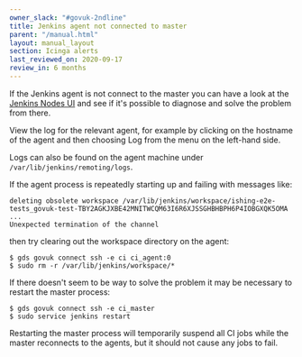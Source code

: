 ```yaml
---
owner_slack: "#govuk-2ndline"
title: Jenkins agent not connected to master
parent: "/manual.html"
layout: manual_layout
section: Icinga alerts
last_reviewed_on: 2020-09-17
review_in: 6 months
---
```


If the Jenkins agent is not connect to the master you can have a look at the [Jenkins Nodes UI][jenkins-nodes] and see
if it's possible to diagnose and solve the problem from there.

[jenkins-nodes]: https://ci.integration.publishing.service.gov.uk/computer/

View the log for the relevant agent, for example by clicking on the hostname of the agent and then choosing Log from the menu on the left-hand side.

Logs can also be found on the agent machine under `/var/lib/jenkins/remoting/logs`.

If the agent process is repeatedly starting up and failing with messages like:

```
deleting obsolete workspace /var/lib/jenkins/workspace/ishing-e2e-tests_govuk-test-TBY2AGKJXBE42MNITWCQM63I6R6XJSSGHBHBPH6P4IOBGXQK5OMA
...
Unexpected termination of the channel
```

then try clearing out the workspace directory on the agent:

```
$ gds govuk connect ssh -e ci ci_agent:0
$ sudo rm -r /var/lib/jenkins/workspace/*
```

If there doesn't seem to be way to solve the problem it may be necessary to restart the master process:

```
$ gds govuk connect ssh -e ci_master
$ sudo service jenkins restart
```

Restarting the master process will temporarily suspend all CI jobs while the master reconnects to the agents, but it should not cause any jobs to fail.
